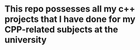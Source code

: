 # This repo possesses all my c++ projects that I have done for my CPP-related subjects at the university 
